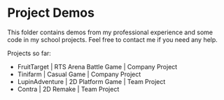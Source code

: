 # Project Demos
This folder contains demos from my professional experience and some code in my school projects. Feel free to contact me if you need any help.

Projects so far:

- FruitTarget | RTS Arena Battle Game | Company Project
- Tinifarm | Casual Game | Company Project
- LupinAdventure | 2D Platform Game | Team Project
- Contra | 2D Remake | Team Project

